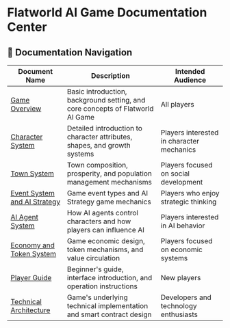 # Flatworld AI Game Documentation Center


## 🧭 Documentation Navigation

| Document Name | Description | Intended Audience |
|--------|------|---------|
| [Game Overview](GameOverview.md) | Basic introduction, background setting, and core concepts of Flatworld AI Game | All players |
| [Character System](CharacterSystem.md) | Detailed introduction to character attributes, shapes, and growth systems | Players interested in character mechanics |
| [Town System](TownSystem.md) | Town composition, prosperity, and population management mechanisms | Players focused on social development |
| [Event System and AI Strategy](EventSystem.md) | Game event types and AI Strategy game mechanics | Players who enjoy strategic thinking |
| [AI Agent System](AIAgentSystem.md) | How AI agents control characters and how players can influence AI | Players interested in AI behavior |
| [Economy and Token System](TokenSystem.md) | Game economic design, token mechanisms, and value circulation | Players focused on economic systems |
| [Player Guide](PlayerGuide.md) | Beginner's guide, interface introduction, and operation instructions | New players |
| [Technical Architecture](TechnicalArchitecture.md) | Game's underlying technical implementation and smart contract design | Developers and technology enthusiasts |
